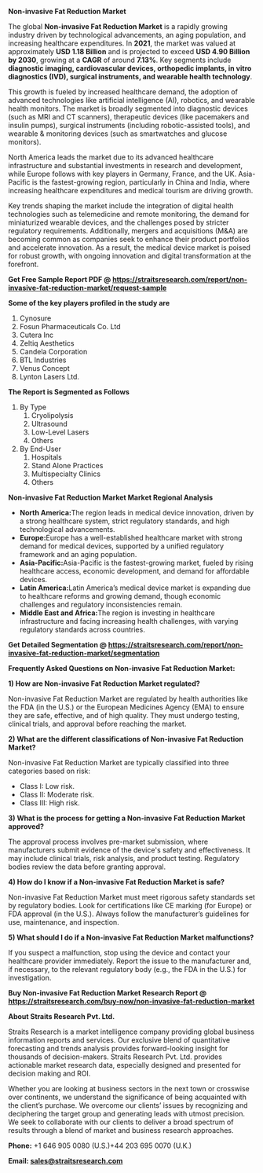 <p><strong>Non-invasive Fat Reduction Market</strong></p>
<p>The global <strong>Non-invasive Fat Reduction Market</strong> is a rapidly growing industry driven by technological advancements, an aging population, and increasing healthcare expenditures. In <strong>2021</strong>, the market was valued at approximately <strong>USD 1.18 Billion</strong> and is projected to exceed <strong>USD 4.90 Billion</strong><strong> by 2030</strong>, growing at a <strong>CAGR</strong> of around <strong>7.13</strong><strong>%</strong>. Key segments include <strong>diagnostic imaging, cardiovascular devices, orthopedic implants, in vitro diagnostics (IVD), surgical instruments, and wearable health technology</strong>.</p>
<p>This growth is fueled by increased healthcare demand, the adoption of advanced technologies like artificial intelligence (AI), robotics, and wearable health monitors. The market is broadly segmented into diagnostic devices (such as MRI and CT scanners), therapeutic devices (like pacemakers and insulin pumps), surgical instruments (including robotic-assisted tools), and wearable &amp; monitoring devices (such as smartwatches and glucose monitors).</p>
<p>North America leads the market due to its advanced healthcare infrastructure and substantial investments in research and development, while Europe follows with key players in Germany, France, and the UK. Asia-Pacific is the fastest-growing region, particularly in China and India, where increasing healthcare expenditures and medical tourism are driving growth.</p>
<p>Key trends shaping the market include the integration of digital health technologies such as telemedicine and remote monitoring, the demand for miniaturized wearable devices, and the challenges posed by stricter regulatory requirements. Additionally, mergers and acquisitions (M&amp;A) are becoming common as companies seek to enhance their product portfolios and accelerate innovation. As a result, the medical device market is poised for robust growth, with ongoing innovation and digital transformation at the forefront.</p>
<p><strong>Get Free Sample Report PDF @ <a href=https://straitsresearch.com/report/non-invasive-fat-reduction-market/request-sample>https://straitsresearch.com/report/non-invasive-fat-reduction-market/request-sample</a></strong></p>
<div>
<div><strong>Some of the key players profiled in the study are</strong></div>
</div>
<p><ol>
<li>Cynosure</li>
<li>Fosun Pharmaceuticals Co. Ltd</li>
<li>Cutera Inc</li>
<li>Zeltiq Aesthetics</li>
<li>Candela Corporation</li>
<li>BTL Industries</li>
<li>Venus Concept</li>
<li>Lynton Lasers Ltd.</li>
</ol></p>
<p><strong>The Report is Segmented as Follows</strong></p>
<p><ol>
<li>By Type
<ol>
<li>Cryolipolysis</li>
<li>Ultrasound</li>
<li>Low-Level Lasers</li>
<li>Others</li>
</ol>
</li>
<li>By End-User
<ol>
<li>Hospitals</li>
<li>Stand Alone Practices</li>
<li>Multispecialty Clinics</li>
<li>Others</li>
</ol>
</li>
</ol></p>
<p><strong>Non-invasive Fat Reduction Market Market Regional Analysis</strong></p>
<ul>
<li><strong>North America:</strong>The region leads in medical device innovation, driven by a strong healthcare system, strict regulatory standards, and high technological advancements.</li>
<li><strong>Europe:</strong>Europe has a well-established healthcare market with strong demand for medical devices, supported by a unified regulatory framework and an aging population.</li>
<li><strong>Asia-Pacific:</strong>Asia-Pacific is the fastest-growing market, fueled by rising healthcare access, economic development, and demand for affordable devices.</li>
<li><strong>Latin America:</strong>Latin America&rsquo;s medical device market is expanding due to healthcare reforms and growing demand, though economic challenges and regulatory inconsistencies remain.</li>
<li><strong>Middle East and Africa:</strong>The region is investing in healthcare infrastructure and facing increasing health challenges, with varying regulatory standards across countries.</li>
</ul>
<p><strong>Get Detailed Segmentation @ <a href=https://straitsresearch.com/report/non-invasive-fat-reduction-market/segmentation>https://straitsresearch.com/report/non-invasive-fat-reduction-market/segmentation</a></strong></p>
<p><strong>Frequently Asked Questions on Non-invasive Fat Reduction Market:</strong></p>
<p><strong>1) How are Non-invasive Fat Reduction Market regulated?</strong></p>
<p>Non-invasive Fat Reduction Market are regulated by health authorities like the FDA (in the U.S.) or the European Medicines Agency (EMA) to ensure they are safe, effective, and of high quality. They must undergo testing, clinical trials, and approval before reaching the market.</p>
<p><strong>2) What are the different classifications of Non-invasive Fat Reduction Market?</strong></p>
<p>Non-invasive Fat Reduction Market are typically classified into three categories based on risk:</p>
<ul>
<li>Class I: Low risk.</li>
<li>Class II: Moderate risk.</li>
<li>Class III: High risk.</li>
</ul>
<p><strong>3) What is the process for getting a Non-invasive Fat Reduction Market approved?</strong></p>
<p>The approval process involves pre-market submission, where manufacturers submit evidence of the device's safety and effectiveness. It may include clinical trials, risk analysis, and product testing. Regulatory bodies review the data before granting approval.</p>
<p><strong>4) How do I know if a Non-invasive Fat Reduction Market is safe?</strong></p>
<p>Non-invasive Fat Reduction Market must meet rigorous safety standards set by regulatory bodies. Look for certifications like CE marking (for Europe) or FDA approval (in the U.S.). Always follow the manufacturer&rsquo;s guidelines for use, maintenance, and inspection.</p>
<p><strong>5) What should I do if a Non-invasive Fat Reduction Market malfunctions?</strong></p>
<p>If you suspect a malfunction, stop using the device and contact your healthcare provider immediately. Report the issue to the manufacturer and, if necessary, to the relevant regulatory body (e.g., the FDA in the U.S.) for investigation.</p>
<p><strong>Buy Non-invasive Fat Reduction Market Research Report @ <a href=https://straitsresearch.com/buy-now/non-invasive-fat-reduction-market>https://straitsresearch.com/buy-now/non-invasive-fat-reduction-market</a></strong></p>
<p><strong>About Straits Research Pvt. Ltd.</strong></p>
<p>Straits Research is a market intelligence company providing global business information reports and services. Our exclusive blend of quantitative forecasting and trends analysis provides forward-looking insight for thousands of decision-makers. Straits Research Pvt. Ltd. provides actionable market research data, especially designed and presented for decision making and ROI.</p>
<p>Whether you are looking at business sectors in the next town or crosswise over continents, we understand the significance of being acquainted with the client&rsquo;s purchase. We overcome our clients&rsquo; issues by recognizing and deciphering the target group and generating leads with utmost precision. We seek to collaborate with our clients to deliver a broad spectrum of results through a blend of market and business research approaches.</p>
<p><strong><strong>Phone:</strong></strong> +1 646 905 0080 (U.S.)+44 203 695 0070 (U.K.)</p>
<p><strong><strong>Email: </strong></strong><a href=mailto:sales@straitsresearch.com><strong><u><strong>sales@straitsresearch.com</strong></u></strong></a></p>
